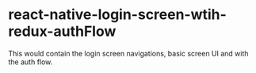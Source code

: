 # react-native-login-screen-wtih-redux-authFlow
This would contain the login screen navigations, basic screen UI and with the auth flow.
